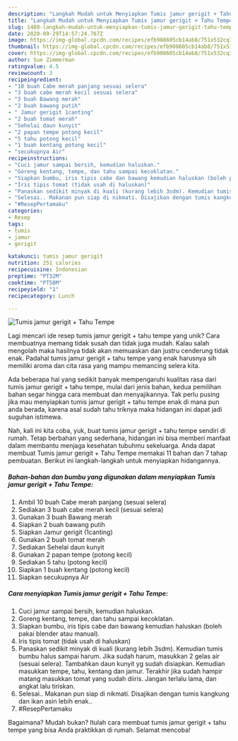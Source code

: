 ```yaml
---
description: "Langkah Mudah untuk Menyiapkan Tumis jamur gerigit + Tahu Tempe Anti Gagal"
title: "Langkah Mudah untuk Menyiapkan Tumis jamur gerigit + Tahu Tempe Anti Gagal"
slug: 1489-langkah-mudah-untuk-menyiapkan-tumis-jamur-gerigit-tahu-tempe-anti-gagal
date: 2020-09-29T14:57:24.767Z
image: https://img-global.cpcdn.com/recipes/efb908605cb14ab8/751x532cq70/tumis-jamur-gerigit-tahu-tempe-foto-resep-utama.jpg
thumbnail: https://img-global.cpcdn.com/recipes/efb908605cb14ab8/751x532cq70/tumis-jamur-gerigit-tahu-tempe-foto-resep-utama.jpg
cover: https://img-global.cpcdn.com/recipes/efb908605cb14ab8/751x532cq70/tumis-jamur-gerigit-tahu-tempe-foto-resep-utama.jpg
author: Sue Zimmerman
ratingvalue: 4.5
reviewcount: 3
recipeingredient:
- "10 buah Cabe merah panjang sesuai selera"
- "3 buah cabe merah kecil sesuai selera"
- "3 buah Bawang merah"
- "2 buah bawang putih"
- " Jamur gerigit 1canting"
- "2 buah tomat merah"
- "Sehelai daun kunyit"
- "2 papan tempe potong kecil"
- "5 tahu potong kecil"
- "1 buah kentang potong kecil"
- "secukupnya Air"
recipeinstructions:
- "Cuci jamur sampai bersih, kemudian haluskan."
- "Goreng kentang, tempe, dan tahu sampai kecoklatan."
- "Siapkan bumbu, iris tipis cabe dan bawang kemudian haluskan (boleh pakai blender atau manual)."
- "Iris tipis tomat (tidak usah di haluskan)"
- "Panaskan sedikit minyak di kuali (kurang lebih 3sdm). Kemudian tumis bumbu halus sampai harum. Jika sudah harum, masukkan 2 gelas air (sesuai selera). Tambahkan daun kunyit yg sudah disiapkan. Kemudian masukkan tempe, tahu, kentang dan jamur. Terakhir jika sudah hampir matang masukkan tomat yang sudah diiris. Jangan terlalu lama, dan angkat lalu tiriskan."
- "Selesai.. Makanan pun siap di nikmati. Disajikan dengan tumis kangkung dan ikan asin lebih enak.."
- "#ResepPertamaku"
categories:
- Resep
tags:
- tumis
- jamur
- gerigit

katakunci: tumis jamur gerigit 
nutrition: 251 calories
recipecuisine: Indonesian
preptime: "PT32M"
cooktime: "PT58M"
recipeyield: "1"
recipecategory: Lunch

---
```



![Tumis jamur gerigit + Tahu Tempe](https://img-global.cpcdn.com/recipes/efb908605cb14ab8/751x532cq70/tumis-jamur-gerigit-tahu-tempe-foto-resep-utama.jpg)

Lagi mencari ide resep tumis jamur gerigit + tahu tempe yang unik? Cara membuatnya memang tidak susah dan tidak juga mudah. Kalau salah mengolah maka hasilnya tidak akan memuaskan dan justru cenderung tidak enak. Padahal tumis jamur gerigit + tahu tempe yang enak harusnya sih memiliki aroma dan cita rasa yang mampu memancing selera kita.



Ada beberapa hal yang sedikit banyak mempengaruhi kualitas rasa dari tumis jamur gerigit + tahu tempe, mulai dari jenis bahan, kedua pemilihan bahan segar hingga cara membuat dan menyajikannya. Tak perlu pusing jika mau menyiapkan tumis jamur gerigit + tahu tempe enak di mana pun anda berada, karena asal sudah tahu triknya maka hidangan ini dapat jadi suguhan istimewa.


Nah, kali ini kita coba, yuk, buat tumis jamur gerigit + tahu tempe sendiri di rumah. Tetap berbahan yang sederhana, hidangan ini bisa memberi manfaat dalam membantu menjaga kesehatan tubuhmu sekeluarga. Anda dapat membuat Tumis jamur gerigit + Tahu Tempe memakai 11 bahan dan 7 tahap pembuatan. Berikut ini langkah-langkah untuk menyiapkan hidangannya.

<!--inarticleads1-->

##### Bahan-bahan dan bumbu yang digunakan dalam menyiapkan Tumis jamur gerigit + Tahu Tempe:

1. Ambil 10 buah Cabe merah panjang (sesuai selera)
1. Sediakan 3 buah cabe merah kecil (sesuai selera)
1. Gunakan 3 buah Bawang merah
1. Siapkan 2 buah bawang putih
1. Siapkan  Jamur gerigit (1canting)
1. Gunakan 2 buah tomat merah
1. Sediakan Sehelai daun kunyit
1. Gunakan 2 papan tempe (potong kecil)
1. Sediakan 5 tahu (potong kecil)
1. Siapkan 1 buah kentang (potong kecil)
1. Siapkan secukupnya Air




<!--inarticleads2-->

##### Cara menyiapkan Tumis jamur gerigit + Tahu Tempe:

1. Cuci jamur sampai bersih, kemudian haluskan.
1. Goreng kentang, tempe, dan tahu sampai kecoklatan.
1. Siapkan bumbu, iris tipis cabe dan bawang kemudian haluskan (boleh pakai blender atau manual).
1. Iris tipis tomat (tidak usah di haluskan)
1. Panaskan sedikit minyak di kuali (kurang lebih 3sdm). Kemudian tumis bumbu halus sampai harum. Jika sudah harum, masukkan 2 gelas air (sesuai selera). Tambahkan daun kunyit yg sudah disiapkan. Kemudian masukkan tempe, tahu, kentang dan jamur. Terakhir jika sudah hampir matang masukkan tomat yang sudah diiris. Jangan terlalu lama, dan angkat lalu tiriskan.
1. Selesai.. Makanan pun siap di nikmati. Disajikan dengan tumis kangkung dan ikan asin lebih enak..
1. #ResepPertamaku




Bagaimana? Mudah bukan? Itulah cara membuat tumis jamur gerigit + tahu tempe yang bisa Anda praktikkan di rumah. Selamat mencoba!
